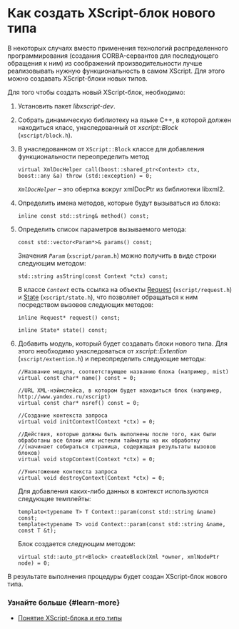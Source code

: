 # Как создать XScript-блок нового типа

В некоторых случаях вместо применения технологий распределенного программирования (создания CORBA-сервантов для последующего обращения к ним) из соображений производительности лучше реализовывать нужную функциональность в самом XScript. Для этого можно создавать XScript-блоки новых типов.

Для того чтобы создать новый XScript-блок, необходимо:

1. Установить пакет _libxscript-dev_.
    
1. Собрать динамическую библиотеку на языке C++, в которой должен находиться класс, унаследованный от _xscript::Block_ (`xscript/block.h`).
    
1. В унаследованном от `XScript::Block` классе для добавления функциональности переопределить метод

	```
	virtual XmlDocHelper call(boost::shared_ptr<Context> ctx, boost::any &a) throw (std::exception) = 0;
	```
    
    _`XmlDocHelper`_ – это обертка вокруг xmlDocPtr из библиотеки libxml2.

1. Определить имена методов, которые будут вызываться из блока:

	```inline const std::string& method() const;```
    
1. Определить список параметров вызываемого метода:

	```
	const std::vector<Param*>& params() const;
	```

	Значения _`Param`_ (`xscript/param.h`) можно получить в виде строки следующим методом:

	```
	std::string asString(const Context *ctx) const;
	```
	В классе _`Context`_ есть ссылка на объекты [Request](../concepts/request-ov.md) (`xscript/request.h`) и [State](../concepts/state-ov.md) (`xscript/state.h`), что позволяет обращаться к ним посредством вызовов следующих методов:

	```
	inline Request* request() const;

	inline State* state() const;
    ```

1. Добавить модуль, который будет создавать блоки нового типа. Для этого необходимо унаследоваться от _xscript::Extention_ (`xscript/extention.h`) и переопределить следующие методы:
    
    ```
	//Название модуля, соответствующее названию блока (например, mist)
	virtual const char* name() const = 0;

	//URL XML-нэймспейса, в котором будет находиться блок (например, http://www.yandex.ru/xscript)
	virtual const char* nsref() const = 0;

	//Создание контекста запроса
	virtual void initContext(Context *ctx) = 0;

	//Действия, которые должны быть выполнены после того, как были обработаны все блоки или истекли таймауты на их обработку 
	//(начинает собираться страница, содержащая результаты вызовов блоков)
	virtual void stopContext(Context *ctx) = 0; 

	//Уничтожение контекста запроса
	virtual void destroyContext(Context *ctx) = 0; 
	```
	
	Для добавления каких-либо данных в контекст используются следующие темплейты:

	```
	template<typename T> T Context::param(const std::string &name) const;
	template<typename T> void Context::param(const std::string &name, const T &t);
	```

	Блок создается следующим методом:
	
	```
	virtual std::auto_ptr<Block> createBlock(Xml *owner, xmlNodePtr node) = 0;
	```

В результате выполнения процедуры будет создан XScript-блок нового типа.


### Узнайте больше {#learn-more}
* [Понятие XScript-блока и его типы](../concepts/block-ov.md)
